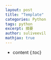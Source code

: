 ```yaml
---
layout: post
title: "Template"
categories: Python
tags: python
excerpt: 摘要
author: suliveevil
mathjax: true
---
```


* content
{:toc}
